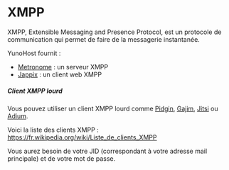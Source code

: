 # XMPP
XMPP, Extensible Messaging and Presence Protocol, est un protocole de communication qui permet de faire de la messagerie instantanée.

YunoHost fournit :
* [Metronome](http://www.lightwitch.org/metronome) : un serveur XMPP
* [Jappix](/apps_fr) : un client web XMPP

##### Client XMPP lourd

Vous pouvez utiliser un client XMPP lourd comme [Pidgin](http://pidgin.im/), [Gajim](http://gajim.org/index.fr.html), [Jitsi](http://jitsi.org/) ou [Adium](https://adium.im/).

Voici la liste des clients XMPP : https://fr.wikipedia.org/wiki/Liste_de_clients_XMPP

Vous aurez besoin de votre JID (correspondant à votre adresse mail principale) et de votre mot de passe.
